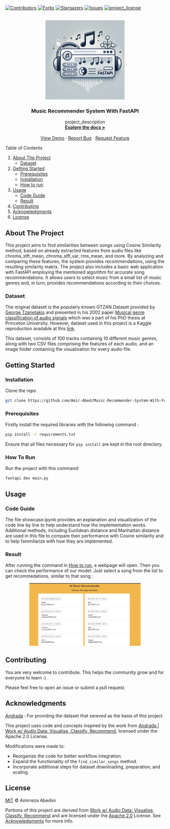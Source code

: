 <a id="readme-top"></a>

[![Contributors][contributors-shield]][contributors-url]
[![Forks][forks-shield]][forks-url]
[![Stargazers][stars-shield]][stars-url]
[![Issues][issues-shield]][issues-url]
[![project_license][license-shield]][license-url]

<br />
<div align="center">
  <a href="https://github.com/github_username/repo_name">
    <img src="Images/logo.webp" alt="Logo" width="250" height="250">
  </a>

<h3 align="center">Music Recommender System With FastAPI</h3>

  <p align="center">
    project_description
    <br />
    <a href="https://github.com/github_username/repo_name"><strong>Explore the docs »</strong></a>
    <br />
    <br />
    <a href="https://github.com/github_username/repo_name">View Demo</a>
    ·
    <a href="https://github.com/github_username/repo_name/issues/new?labels=bug&template=bug-report---.md">Report Bug</a>
    ·
    <a href="https://github.com/github_username/repo_name/issues/new?labels=enhancement&template=feature-request---.md">Request Feature</a>
  </p>
</div>


<summary>Table of Contents</summary>
<ol>
  <li>
    <a href="#about-the-project">About The Project</a>
    <ul>
      <li><a href="#dataset">Dataset</a></li>
    </ul>
  </li>
  <li>
    <a href="#getting-started">Getting Started</a>
    <ul>
      <li><a href="#prerequisites">Prerequisites</a></li>
      <li><a href="#installation">Installation</a></li>
      <li><a href="#how-to-run">How to run</a></li>
    </ul>
  </li>
  <li>
    <a href="#usage">Usage</a>
    <ul>
      <li><a href="#code-guide">Code Guide</a></li>
      <li><a href="#result">Result</a></li>
    </ul>
  </li>
  <li><a href="#contributing">Contributing</a></li>
  <li><a href="#acknowledgments">Acknowledgments</a></li>
  <li><a href="#license">License</a></li>
</ol>


## About The Project
This project aims to find similarities between songs using Cosine Similarity method, based on already extracted features from audio files like chroma_stft_mean, chroma_stft_var, rms_mean, and more. By analyzing and comparing these features, the system provides recommendations, using the resulting similarity matrix. The project also includes a basic web application with FastAPI employing the mentioned algorithm for accurate song recommendations. It allows users to select music from a small list of music genres and, in turn, provides recommendations according to their choices.

### Dataset
The original dataset is the popularly known GTZAN Dataset provided by <a href = https://webhome.csc.uvic.ca/~gtzan/index.html#>George Tzanetakis</a> and presented in his 2002 paper <a href = https://dspace.library.uvic.ca/server/api/core/bitstreams/d7457cdf-e42f-4772-b9ee-801adf43f949/content>Musical genre classification of audio signals</a> which was a part of his PhD thesis at Princeton University. However, dataset used in this project is a Kaggle reproduction available at this <a href="https://www.kaggle.com/datasets/andradaolteanu/gtzan-dataset-music-genre-classification/data">link</a>.

This dataset, consists of 100 tracks containing 10 different music genres, along with two CSV files comprising the features of each audio, and an image folder containing the visualization for every audio file.

## Getting Started

### Installation
Clone the repo

```sh
git clone https://github.com/Amir-Abed/Music-Recommender-System-With-FastAPI.git
```

### Prerequisites
Firstly install the required libraries with the following command :

```sh 
pip install -r requirements.txt 
```
Ensure that all files necessary for ```pip install``` are kept in the root directory.

### How To Run
Run the project with this command:

```sh
fastapi dev main.py
```

## Usage

### Code Guide
The file showcase.ipynb provides an explanation and visualization of the code line by line to help understand how the implementation works. Additional methods, including Euclidean distance and Manhattan distance are used in this file to compare their performance with Cosine similarity and to help fammilarize with how they are implemented.

### Result
After running the command in <a href="#how-to-run">How to run</a>, a webpage will open. Then you can check the performance of our model. Just select a song from the list to get recommedations, similar to that song :
<p align="center"> 
  <img src="./preview/preview.gif" alt="Screenshots" width="70%" height="70%">
</p>

## Contributing
You are very welcome to contribute. This helps the community grow and for everyone to learn :) .

Please feel free to open an issue or submit a pull request.

## Acknowledgments
[Andrada](https://www.kaggle.com/andradaolteanu) : For providing the dataset that sereved as the basis of this project.

This project uses code and concepts inspired by the work from [Andrada | Work w/ Audio Data: Visualise, Classify, Recommend](https://www.kaggle.com/code/andradaolteanu/work-w-audio-data-visualise-classify-recommend), licensed under the Apache 2.0 License. 

Modifications were made to:
- Reorganize the code for better workflow integration.
- Expand the functionality of the `find_similar_songs` method.
- Incorporate additional steps for dataset downloading, preparation, and scaling.

## License
[MIT](LICENSE) © Amirreza Abedini

Portions of this project are derived from [Work w/ Audio Data: Visualise, Classify, Recommend](https://www.kaggle.com/code/andradaolteanu/work-w-audio-data-visualise-classify-recommend) and are licensed under the [Apache 2.0](LICENSE) License. See <a href="#acknowledgments">Acknowledgments</a> for more info.

[contributors-shield]: https://img.shields.io/github/contributors/Amir-Abed/Music-Recommender-System-With-FastAPI.svg?style=for-the-badge
[contributors-url]: https://github.com/Amir-Abed/Music-Recommender-System-With-FastAPI/graphs/contributors
[forks-shield]: https://img.shields.io/github/forks/Amir-Abed/Music-Recommender-System-With-FastAPI.svg?style=for-the-badge
[forks-url]: https://github.com/Amir-Abed/Music-Recommender-System-With-FastAPI/network/members
[stars-shield]: https://img.shields.io/github/stars/Amir-Abed/Music-Recommender-System-With-FastAPI.svg?style=for-the-badge
[stars-url]: https://github.com/Amir-Abed/Music-Recommender-System-With-FastAPI/stargazers
[issues-shield]: https://img.shields.io/github/issues/Amir-Abed/Music-Recommender-System-With-FastAPI.svg?style=for-the-badge
[issues-url]: https://github.com/Amir-Abed/Music-Recommender-System-With-FastAPI/issues
[license-shield]: https://img.shields.io/github/license/Amir-Abed/Music-Recommender-System-With-FastAPI.svg?style=for-the-badge
[license-url]: https://github.com/Amir-Abed/Music-Recommender-System-With-FastAPI/blob/master/LICENSE.txt
[product-screenshot]: images/screenshot.png
